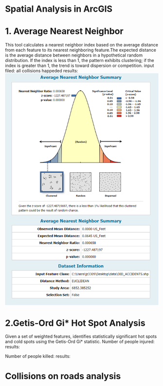# Spatial Analysis in ArcGIS
# 1. Average Nearest Neighbor
  This tool calculates a nearest neighbor index based on the average distance from each feature to its nearest neighboring feature.The expected distance is the average distance between neighbors in a hypothetical random distribution. If the index is less than 1, the pattern exhibits clustering; if the index is greater than 1, the trend is toward dispersion or competition.
input filed: all collisions happeded 
results:
![image](https://github.com/jz3309/ADS/blob/master/average%20nearest%20result.png)


# 2.Getis-Ord Gi* Hot Spot Analysis
Given a set of weighted features, identifies statistically significant hot spots and cold spots using the Getis-Ord Gi* statistic.
Number of people injured:
results:



Number of people killed:
results:



# Collisions on roads analysis
